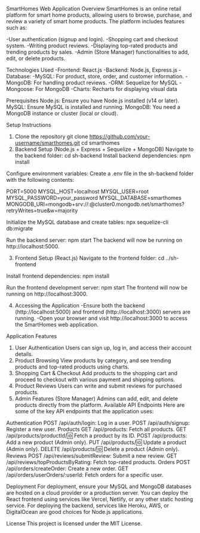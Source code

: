 SmartHomes Web Application
Overview
SmartHomes is an online retail platform for smart home products, allowing users to browse, purchase, and review a variety of smart home products. The platform includes features such as:

-User authentication (signup and login).
-Shopping cart and checkout system.
-Writing product reviews.
-Displaying top-rated products and trending products by sales.
-Admin (Store Manager) functionalities to add, edit, or delete products.

Technologies Used
-Frontend: React.js
-Backend: Node.js, Express.js
-Database:
 -MySQL: For product, store, order, and customer information.
 -MongoDB: For handling product reviews.
-ORM: Sequelize for MySQL
-Mongoose: For MongoDB
-Charts: Recharts for displaying visual data

Prerequisites
Node.js: Ensure you have Node.js installed (v14 or later).
MySQL: Ensure MySQL is installed and running.
MongoDB: You need a MongoDB instance or cluster (local or cloud).

Setup Instructions
1. Clone the repository
    git clone https://github.com/your-username/smarthomes.git
    cd smarthomes
2. Backend Setup (Node.js + Express + Sequelize + MongoDB)
   Navigate to the backend folder:
    cd sh-backend
   Install backend dependencies:
    npm install

Configure environment variables: Create a .env file in the sh-backend folder with the following contents:

PORT=5000
MYSQL_HOST=localhost
MYSQL_USER=root
MYSQL_PASSWORD=your_password
MYSQL_DATABASE=smarthomes
MONGODB_URI=mongodb+srv://<username>:<password>@cluster0.mongodb.net/smarthomes?retryWrites=true&w=majority

Initialize the MySQL database and create tables:
npx sequelize-cli db:migrate

Run the backend server:
npm start
The backend will now be running on http://localhost:5000.

3. Frontend Setup (React.js)
Navigate to the frontend folder:
cd ../sh-frontend

Install frontend dependencies:
npm install

Run the frontend development server:
npm start
The frontend will now be running on http://localhost:3000.

4. Accessing the Application
-Ensure both the backend (http://localhost:5000) and frontend (http://localhost:3000) servers are running.
-Open your browser and visit http://localhost:3000 to access the SmartHomes web application.

Application Features
1. User Authentication
Users can sign up, log in, and access their account details.
2. Product Browsing
View products by category, and see trending products and top-rated products using charts.
3. Shopping Cart & Checkout
Add products to the shopping cart and proceed to checkout with various payment and shipping options.
4. Product Reviews
Users can write and submit reviews for purchased products.
5. Admin Features (Store Manager)
Admins can add, edit, and delete products directly from the platform.
Available API Endpoints
Here are some of the key API endpoints that the application uses:

Authentication
POST /api/auth/login: Log in a user.
POST /api/auth/signup: Register a new user.
Products
GET /api/products: Fetch all products.
GET /api/products/productId/:id: Fetch a product by its ID.
POST /api/products: Add a new product (Admin only).
PUT /api/products/:id: Update a product (Admin only).
DELETE /api/products/:id: Delete a product (Admin only).
Reviews
POST /api/reviews/submitReview: Submit a new review.
GET /api/reviews/topProductsByRating: Fetch top-rated products.
Orders
POST /api/orders/createOrder: Create a new order.
GET /api/orders/userOrders/:userId: Fetch orders for a specific user.

Deployment
For deployment, ensure your MySQL and MongoDB databases are hosted on a cloud provider or a production server.
You can deploy the React frontend using services like Vercel, Netlify, or any other static hosting service.
For deploying the backend, services like Heroku, AWS, or DigitalOcean are good choices for Node.js applications.

License
This project is licensed under the MIT License.